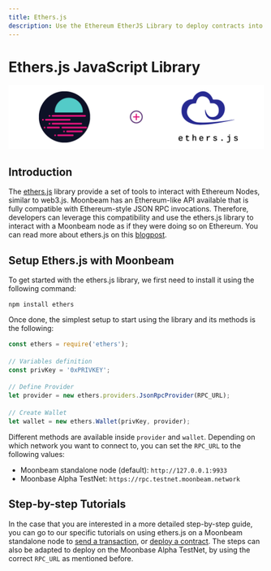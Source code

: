```yaml
---
title: Ethers.js
description: Use the Ethereum EtherJS Library to deploy contracts into Moonbeam
---
```

# Ethers.js JavaScript Library

![Intro diagram](/images/integrations/integrations-ethersjs-0.png)

## Introduction
The [ethers.js](https://docs.ethers.io/) library provide a set of tools to interact with Ethereum Nodes, similar to web3.js. Moonbeam has an Ethereum-like API available that is fully compatible with Ethereum-style JSON RPC invocations. Therefore, developers can leverage this compatibility and use the ethers.js library to interact with a Moonbeam node as if they were doing so on Ethereum. You can read more about ethers.js on this [blogpost](https://medium.com/l4-media/announcing-ethers-js-a-web3-alternative-6f134fdd06f3).

## Setup Ethers.js with Moonbeam
To get started with the ethers.js library, we first need to install it using the following command:

```
npm install ethers
```

Once done, the simplest setup to start using the library and its methods is the following:

```js
const ethers = require('ethers');

// Variables definition
const privKey = '0xPRIVKEY';

// Define Provider
let provider = new ethers.providers.JsonRpcProvider(RPC_URL);

// Create Wallet
let wallet = new ethers.Wallet(privKey, provider);
```
Different methods are available inside `provider` and `wallet`. Depending on which network you want to connect to, you can set the `RPC_URL` to the following values:

 - Moonbeam standalone node (default): `http://127.0.0.1:9933`
 - Moonbase Alpha TestNet: `https://rpc.testnet.moonbeam.network`

## Step-by-step Tutorials

In the case that you are interested in a more detailed step-by-step guide, you can go to our specific tutorials on using ethers.js on a Moonbeam standalone node to [send a transaction](/getting-started/local-node/ethers-transaction/), or [deploy a contract](/getting-started/local-node/ethers-contract/). The steps can also be adapted to deploy on the Moonbase Alpha TestNet, by using the correct `RPC_URL` as mentioned before.